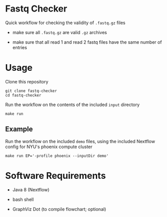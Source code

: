 # Fastq Checker

Quick workflow for checking the validity of `.fastq.gz` files

- make sure all `.fastq.gz` are valid `.gz` archives

- make sure that all read 1 and read 2 fastq files have the same number of entries

# Usage

Clone this repository

```
git clone fastq-checker
cd fastq-checker
```

Run the workflow on the contents of the included `input` directory

```
make run
```

## Example

Run the workflow on the included `demo` files, using the included Nextflow config for NYU's phoenix compute cluster

```
make run EP='-profile phoenix --inputDir demo'
```

# Software Requirements

- Java 8 (Nextflow)

- bash shell

- GraphViz Dot (to compile flowchart; optional)
